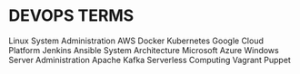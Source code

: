 # DEVOPS TERMS

Linux System Administration
AWS
Docker
Kubernetes
Google Cloud Platform
Jenkins
Ansible
System Architecture
Microsoft Azure
Windows Server Administration
Apache Kafka
Serverless Computing
Vagrant
Puppet
